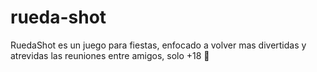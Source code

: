 # rueda-shot
RuedaShot es un juego para fiestas, enfocado a volver mas divertidas y atrevidas las reuniones entre amigos, solo +18 🥵
